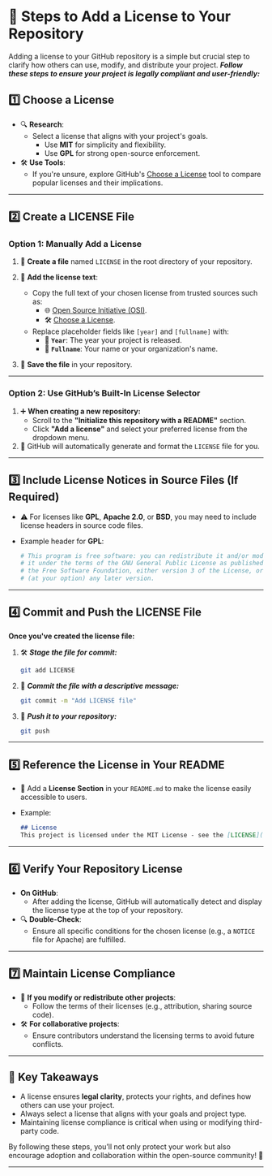 # 📜 **Steps to Add a License to Your Repository**

Adding a license to your GitHub repository is a simple but crucial step to clarify how others can use, modify, and distribute your project. ***Follow these steps to ensure your project is legally compliant and user-friendly:***

## **1️⃣ Choose a License**

- 🔍 **Research**:  
  - Select a license that aligns with your project's goals.  
    - Use **MIT** for simplicity and flexibility.  
    - Use **GPL** for strong open-source enforcement.
- 🛠 **Use Tools**:  
  - If you're unsure, explore GitHub's [Choose a License](https://choosealicense.com/) tool to compare popular licenses and their implications.

---

## **2️⃣ Create a LICENSE File**

### **Option 1: Manually Add a License**

1. 📂 **Create a file** named `LICENSE` in the root directory of your repository.

2. 📜 **Add the license text**:
   - Copy the full text of your chosen license from trusted sources such as:
     - 🌐 [Open Source Initiative (OSI)](https://opensource.org/licenses/).
     - 🛠️ [Choose a License](https://choosealicense.com/).
   - Replace placeholder fields like `[year]` and `[fullname]` with:
     - 📅 **`Year`**: The year your project is released.
     - 👤 **`Fullname`**: Your name or your organization's name.

3. 💾 **Save the file** in your repository.

---

### **Option 2: Use GitHub’s Built-In License Selector**

1. ➕ **When creating a new repository:**
   - Scroll to the **"Initialize this repository with a README"** section.
   - Click **"Add a license"** and select your preferred license from the dropdown menu.
2. 🤖 GitHub will automatically generate and format the `LICENSE` file for you.

---

## **3️⃣ Include License Notices in Source Files (If Required)**

- ⚠️ For licenses like **GPL**, **Apache 2.0**, or **BSD**, you may need to include license headers in source code files.
- Example header for **GPL**:

    ```python
    # This program is free software: you can redistribute it and/or modify
    # it under the terms of the GNU General Public License as published by
    # the Free Software Foundation, either version 3 of the License, or
    # (at your option) any later version.
    ```

---

## **4️⃣ Commit and Push the LICENSE File**

**Once you've created the license file:**

1. 🛠️  ***Stage the file for commit:***
  
    ```bash
    git add LICENSE
    ```

2. 💾  ***Commit the file with a descriptive message:***

    ```bash
    git commit -m "Add LICENSE file"
    ```

3. 🚀  ***Push it to your repository:***

    ```bash
    git push
    ```

---

## **5️⃣ Reference the License in Your README**

- 📜 Add a **License Section** in your `README.md` to make the license easily accessible to users.
- Example:

    ```markdown
    ## License
    This project is licensed under the MIT License - see the [LICENSE](./LICENSE) file for details.
    ```

---

## **6️⃣ Verify Your Repository License**

- **On GitHub**:  
  - After adding the license, GitHub will automatically detect and display the license type at the top of your repository.
- 🔍 **Double-Check**:  
  - Ensure all specific conditions for the chosen license (e.g., a `NOTICE` file for Apache) are fulfilled.

---

## **7️⃣ Maintain License Compliance**

- 🔄 **If you modify or redistribute other projects**:  
  - Follow the terms of their licenses (e.g., attribution, sharing source code).
- 🛠 **For collaborative projects**:  
  - Ensure contributors understand the licensing terms to avoid future conflicts.

---

## 🌟 **Key Takeaways**

- A license ensures **legal clarity**, protects your rights, and defines how others can use your project.
- Always select a license that aligns with your goals and project type.
- Maintaining license compliance is critical when using or modifying third-party code.

By following these steps, you’ll not only protect your work but also encourage adoption and collaboration within the open-source community! 🚀

---
